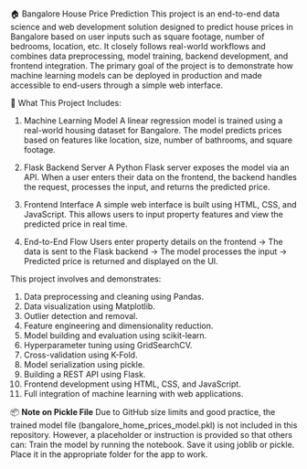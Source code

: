 🏠 Bangalore House Price Prediction
This project is an end-to-end data science and web development solution designed to predict house prices in Bangalore based on user inputs such as square footage, number of bedrooms, location, etc. 
It closely follows real-world workflows and combines data preprocessing, model training, backend development, and frontend integration.
The primary goal of the project is to demonstrate how machine learning models can be deployed in production and made accessible to end-users through a simple web interface.

📌 What This Project Includes:
1. Machine Learning Model
   A linear regression model is trained using a real-world housing dataset for Bangalore. The model predicts prices based on features like location, size, number of bathrooms, and square footage.

2. Flask Backend Server
   A Python Flask server exposes the model via an API. When a user enters their data on the frontend, the backend handles the request, processes the input, and returns the predicted price.

3. Frontend Interface
   A simple web interface is built using HTML, CSS, and JavaScript. This allows users to input property features and view the predicted price in real time.

4. End-to-End Flow
   Users enter property details on the frontend → The data is sent to the Flask backend → The model processes the input → Predicted price is returned and displayed on the UI.

This project involves and demonstrates:
1. Data preprocessing and cleaning using Pandas.
2. Data visualization using Matplotlib.
3. Outlier detection and removal.
4. Feature engineering and dimensionality reduction.
5. Model building and evaluation using scikit-learn.
6. Hyperparameter tuning using GridSearchCV.
7. Cross-validation using K-Fold.
8. Model serialization using pickle.
9. Building a REST API using Flask.
10. Frontend development using HTML, CSS, and JavaScript.
11. Full integration of machine learning with web applications.

📦 **Note on Pickle File**
Due to GitHub size limits and good practice, the trained model file (bangalore_home_prices_model.pkl) is not included in this repository. However, a placeholder or instruction is provided so that others can:
Train the model by running the notebook.
Save it using joblib or pickle.
Place it in the appropriate folder for the app to work.
